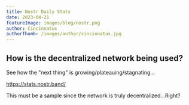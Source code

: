 ```yaml
---
title: Nostr Daily Stats
date: 2023-04-21
featureImage: images/blog/nostr.png
author: Cincinnatus
authorThumb: /images/author/cincinnatus.jpg
---
```


## How is the decentralized network being used?

See how the "next thing" is growing/plateauing/stagnating...

https://stats.nostr.band/

This must be a sample since the network is truly decentralized...Right?